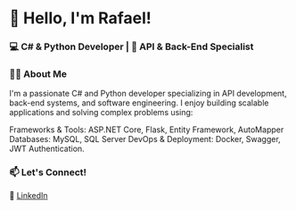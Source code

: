 # 🚀 Hello, I'm Rafael!
### 💻 C# & Python Developer | 🔧 API & Back-End Specialist

### 👨‍💻 About Me
I'm a passionate C# and Python developer specializing in API development, back-end systems, and software engineering. I enjoy building scalable applications and solving complex problems using:

Frameworks & Tools: ASP.NET Core, Flask, Entity Framework, AutoMapper
Databases: MySQL, SQL Server
DevOps & Deployment: Docker, Swagger, JWT Authentication.


### 📫 Let's Connect!
🔗 [LinkedIn](https://www.linkedin.com/in/rafael-alves-114a43230/)
